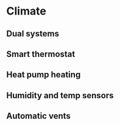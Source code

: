 # Climate

## Dual systems

## Smart thermostat

## Heat pump heating

## Humidity and temp sensors

## Automatic vents
